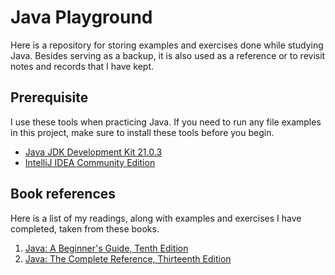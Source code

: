 # Java Playground

Here is a repository for storing examples and exercises done while studying Java. 
Besides serving as a backup, it is also used as a reference or to revisit notes 
and records that I have kept.

## Prerequisite

I use these tools when practicing Java. If you need to run any file examples in 
this project, make sure to install these tools before you begin.

- [Java JDK Development Kit 21.0.3][0]
- [IntelliJ IDEA Community Edition][1]

## Book references

Here is a list of my readings, along with examples and exercises I have 
completed, taken from these books.

1. [Java: A Beginner's Guide, Tenth Edition][3]
2. [Java: The Complete Reference, Thirteenth Edition][4]

[0]: https://www.oracle.com/java/technologies/downloads/#java21
[1]: https://www.jetbrains.com/idea/download/?section=windows
[3]: https://www.mhprofessional.com/java-a-beginner-s-guide-tenth-edition-9781265054632-usa
[4]: https://www.mhprofessional.com/java-the-complete-reference-thirteenth-edition-9781265058432-usa
